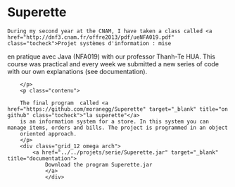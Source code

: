Superette
=========
	During my second year at the CNAM, I have taken a class called <a href="http://dnf3.cnam.fr/offre2013/pdf/ueNFA019.pdf" class="tocheck">Projet systèmes d'information : mise
en pratique avec Java (NFA019)</a> with our professor Thanh-Te HUA. This course was practical and every week we submitted a new series of code with our own explanations (see documentation).
		
		
		</p>
		<p class="contenu">			
		
 		The final program  called <a href="https://github.com/moranegg/Superette" target="_blank" title="on github" class="tocheck">"la superette"</a> 
 		is an information system for a store. In this system you can manage items, orders and bills. The project is programmed in an object 
 		oriented approach.  
		</p>
		<div class="grid_12 omega arch">
			<a href="../../projets/serie/Superette.jar" target="_blank" title="documentation">
				Download the program Superette.jar
				</a>
				</div>
